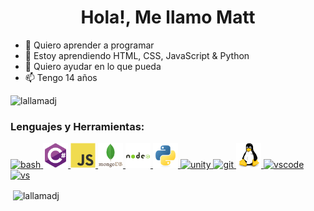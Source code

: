<h1 align="center">Hola!, Me llamo Matt</h1>
<!---
<h3 align="center">Me gusta aprender cosas nuevas!</h3>
- 👋 Hi!, Me llamo Matteo.
-->

- 👀 Quiero aprender a programar
- 🌱 Estoy aprendiendo HTML, CSS, JavaScript & Python
- 💞️ Quiero ayudar en lo que pueda
- 📫 Tengo 14 años

<p align="left"> <img src="https://komarev.com/ghpvc/?username=lallamadj&label=Profile%20views&color=0e75b6&style=flat" alt="lallamadj" /> </p>

### Lenguajes y Herramientas:
<p align="left"> <a href="https://www.gnu.org/software/bash/" target="_blank" rel="noreferrer"> <img src="https://www.vectorlogo.zone/logos/gnu_bash/gnu_bash-icon.svg" alt="bash" width="40" height="40"/> </a> <a href="https://www.w3schools.com/cs/" target="_blank" rel="noreferrer"> <img src="https://raw.githubusercontent.com/devicons/devicon/master/icons/csharp/csharp-original.svg" alt="csharp" width="40" height="40"/> </a>  <a href="https://developer.mozilla.org/en-US/docs/Web/JavaScript" target="_blank" rel="noreferrer"> <img src="https://raw.githubusercontent.com/devicons/devicon/master/icons/javascript/javascript-original.svg" alt="javascript" width="40" height="40"/> </a>  <a href="https://www.mongodb.com/" target="_blank" rel="noreferrer"> <img src="https://raw.githubusercontent.com/devicons/devicon/master/icons/mongodb/mongodb-original-wordmark.svg" alt="mongodb" width="40" height="40"/> </a>  <a href="https://nodejs.org" target="_blank" rel="noreferrer"> <img src="https://raw.githubusercontent.com/devicons/devicon/master/icons/nodejs/nodejs-original-wordmark.svg" alt="nodejs" width="40" height="40"/> </a>  <a href="https://www.python.org" target="_blank" rel="noreferrer"> <img src="https://raw.githubusercontent.com/devicons/devicon/master/icons/python/python-original.svg" alt="python" width="40" height="40"/> </a>  <a href="https://unity.com/" target="_blank" rel="noreferrer"> <img src="https://www.vectorlogo.zone/logos/unity3d/unity3d-icon.svg" alt="unity" width="40" height="40"/> </a> <a href="https://git-scm.com/" target="_blank" rel="noreferrer"> <img src="https://www.vectorlogo.zone/logos/git-scm/git-scm-icon.svg" alt="git" width="40" height="40"/> </a> <a href="https://www.linux.org/" target="_blank" rel="noreferrer"> <img src="https://raw.githubusercontent.com/devicons/devicon/master/icons/linux/linux-original.svg" alt="linux" width="40" height="40"/> </a> <a href="https://code.visualstudio.com/" target="_blank" rel="noreferrer"> <img src="https://i.imgur.com/LwSdAlE.png" alt="vscode" width="40" height="40"/> </a><a href="https://visualstudio.microsoft.com/" target="_blank" rel="noreferrer"> <img src="https://imgs.search.brave.com/Pu6eKp4Crm9yHPpVb05S68cYPF9nNtp1LXJT9lWtbJA/rs:fit:200:200:1/g:ce/aHR0cHM6Ly92aXN1/YWxzdHVkaW8ubWlj/cm9zb2Z0LmNvbS93/cC1jb250ZW50L3Vw/bG9hZHMvMjAxOS8w/Mi9WU1dpbkljb25f/MTAweC5wbmc" alt="vs" width="40" height="40"/> </a></p>

 <p>&nbsp;<img align="center" src="https://github-readme-stats.vercel.app/api?username=lallamadj&show_icons=true&locale=en" alt="lallamadj" /></p>
